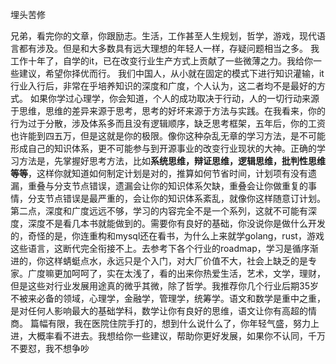 埋头苦修

兄弟，看完你的文章，你跟励志。生活，工作甚至人生规划，哲学，游戏，现代语言都有涉及。但是和大多数具有远大理想的年轻人一样，存疑问题相当之多。
我工作十年了，自学的it，已在改变行业生产方式上贡献了一些微薄之力。我给你一些建议，希望你择优而行。
我们中国人，从小就在固定的模式下进行知识灌输，it行业入行后，非常在乎培养知识的深度和广度，个人认为，这二者均不是最好的方式。
如果你学过心理学，你会知道，个人的成功取决于行动，人的一切行动来源于思维，思维的差异来源于思考，思考的好坏来源于方法与实践。在我看来，你的行为过于分散，涉及体系多而且没有逻辑顺序，缺乏思考框架，五年后，你的工资也许能到四五万，但是这就是你的极限。像你这种杂乱无章的学习方法，是不可能形成自己的知识体系，更不可能参与到开源事业的改变行业现状的大神。正确的学习方法是，先掌握好思考方法，比如**系统思维，辩证思维，逻辑思维，批判性思维等等**，这样你就知道如何制定计划是对的，推算如何节省时间，计划项有没有遗漏，重叠与分支节点错误，遗漏会让你的知识体系欠缺，重叠会让你做重复的事情，分支节点错误是最严重的，会让你的知识体系紊乱，就像你这样随意订计划。
第二点，深度和广度远远不够，学习的内容完全不是一个系列，这就不可能有深度，深度不是看几本书就能做到的。需要你有良好的基础，你没说你是做什么开发的，奇怪的是，你连重构和mysql还在看书，为什么上来就学golang，rust，游戏这些语言，这断代完全衔接不上。去参考下各个行业的roadmap，学习是循序渐进的，你这样蜻蜓点水，永远只是个入门，对大厂价值不大，社会上缺乏的是专家。广度嘛更加呵呵了，实在太浅了，看的出来你热爱生活，艺术，文学，理财，但是这些对行业发展用途真的微乎其微，除了哲学。我推荐你几个行业后期35岁不被来必备的领域，心理学，金融学，管理学，统筹学。语文和数学是重中之重，是对任何人影响最大的基础学科，数学让你有良好的思维，语文让你有高超的情商。
篇幅有限，我在医院住院手打的，想到什么说什么了，你年轻气盛，努力上进，大概率看不进去。我想给你一些建议，帮助你更好发展，如果你不认同，千万不要怼，我不想争吵